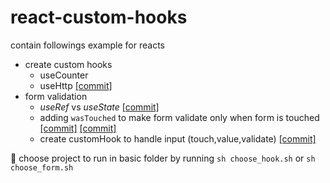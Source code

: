 # react-custom-hooks

contain followings example for reacts

- create custom hooks
  - useCounter
  - useHttp [[commit]](https://github.com/sovernut/react-custom-hooks/commit/7a115cecb7633a340e5cf392487c7e4007762fe1)
- form validation
  - *useRef* vs *useState* [[commit]](https://github.com/sovernut/react-custom-hooks/commit/7e593e581cb8202ec7d6d00c453ede8cc1e4d889)
  - adding `wasTouched` to make form validate only when form is touched [[commit]](https://github.com/sovernut/react-custom-hooks/commit/4901647c6d82afe96b23d4702a498806cfcb9ae6) [[commit]](https://github.com/sovernut/react-custom-hooks/commit/5209750cef0a0e0ead01eb4ec946965c43c845d1)
  - create customHook to handle input (touch,value,validate) [[commit]](https://github.com/sovernut/react-custom-hooks/commit/e5d35abd943ca1a52bd3c6bf8a3cbf83b38838fe)

🚀️ choose project to run in basic folder by running `sh choose_hook.sh` or `sh choose_form.sh`
